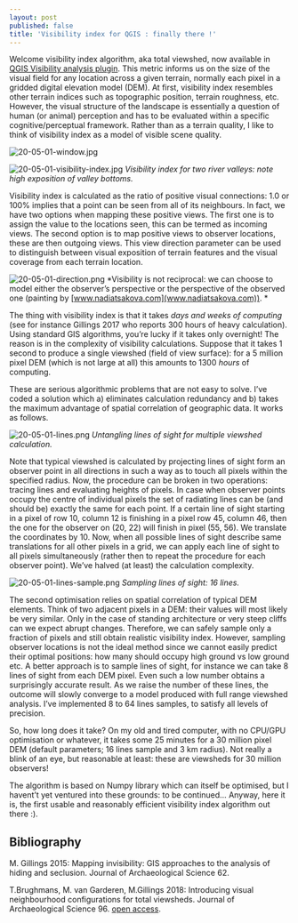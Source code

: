 ```yaml
---
layout: post
published: false
title: 'Visibility index for QGIS : finally there !'
---
```


Welcome visibility index algorithm, aka total viewshed, now available in [QGIS Visibility analysis plugin](http://www.zoran-cuckovic.from.hr/QGIS-visibility-analysis/). This metric informs us on the size of the visual field for any location across a given terrain, normally each pixel in a gridded digital elevation model (DEM). At first, visibility index resembles other terrain indices such as topographic position, terrain roughness, etc. However, the visual structure of the landscape is essentially a question of human (or animal) perception and has to be evaluated within a specific cognitive/perceptual framework. Rather than as a terrain quality, I like to think of visibility index as a model of visible scene quality.  

![20-05-01-window.jpg]({{site.baseurl}}/figures/20-05-01-window.jpg)

![20-05-01-visibility-index.jpg]({{site.baseurl}}/figures/20-05-01-visibility-index.jpg)
*Visibility index for two river valleys: note high exposition of valley bottoms.*


Visibility index is calculated as the ratio of positive visual connections: 1.0 or 100% implies that a point can be seen from all of its neighbours. In fact, we have two options when mapping these positive views. The first one is to assign the value to the locations seen, this can be termed as incoming views. The second option is to map positive views to observer locations, these are then outgoing views. This view direction parameter can be used to distinguish between visual exposition of terrain features and the visual coverage from each terrain location. 

![20-05-01-direction.png]({{site.baseurl}}/figures/20-05-01-direction.png)
*Visibility is not reciprocal: we can choose to model either the observer’s perspective or the perspective of the observed one (painting by [www.nadiatsakova.com](www.nadiatsakova.com)). *

The thing with visibility index is that it takes *days and weeks of computing* (see for instance Gillings 2017 who reports 300 hours of heavy calculation). Using standard GIS algorithms, you’re lucky if it takes only overnight! The reason is in the complexity of visibility calculations. Suppose that it takes 1 second to produce a single viewshed (field of view surface): for a 5 million pixel DEM (which is not large at all) this amounts to 1300 *hours* of computing.

These are serious algorithmic problems that are not easy to solve. I’ve coded a solution which a) eliminates calculation redundancy and b) takes the maximum advantage of spatial correlation of geographic data. It works as follows.

![20-05-01-lines.png]({{site.baseurl}}/figures/20-05-01-lines.png)
*Untangling lines of sight for multiple viewshed calculation.*

Note that typical viewshed is calculated by projecting lines of sight form an observer point in all directions in such a way as to touch all pixels within the specified radius. Now, the procedure can be broken in two operations: tracing lines and evaluating heights of pixels. In case when observer points occupy the centre of individual pixels the set of radiating lines can be (and should be) exactly the same for each point. If a certain line of sight starting in a pixel of row 10, column 12 is finishing in a pixel row 45, column 46, then the one for the observer on (20, 22) will finish in pixel (55, 56). We translate the coordinates by 10. Now, when all possible lines of sight describe same translations for all other pixels in a grid, we can apply each line of sight to all pixels simultaneously (rather then to repeat the procedure for each observer point). We’ve halved (at least) the calculation complexity. 

![20-05-01-lines-sample.png]({{site.baseurl}}/figures/20-05-01-lines-sample.png)
*Sampling lines of sight: 16 lines.*

The second optimisation relies on spatial correlation of typical DEM elements. Think of two adjacent pixels in a DEM: their values will most likely be very similar. Only in the case of standing architecture or very steep cliffs can we expect abrupt changes. Therefore, we can safely sample only a fraction of pixels and still obtain realistic visibility index. However, sampling observer locations is not the ideal method since we cannot easily predict their optimal positions: how many should occupy high ground vs low ground etc. A better approach is to sample lines of sight, for instance we can take 8 lines of sight from each DEM pixel. Even such a low number obtains a surprisingly accurate result. As we raise the number of these lines, the outcome will slowly converge to a model produced with full range viewshed analysis. I’ve implemented 8 to 64 lines samples, to satisfy all levels of precision. 

So, how long does it take? On my old and tired computer, with no CPU/GPU optimisation or whatever, it takes some 25 minutes for a 30 million pixel DEM (default parameters; 16 lines sample and 3 km radius). Not really a blink of an eye, but reasonable at least: these are viewsheds for 30 million observers! 

The algorithm is based on Numpy library which can itself be optimised, but I havent’t yet ventured into these grounds: to be continued… Anyway, here it is, the first usable and reasonably efficient visibility index algorithm out there :).

## Bibliography

M. Gillings 2015: Mapping invisibility: GIS approaches to the analysis of hiding and seclusion. Journal of Archaeological Science 62.

T.Brughmans, M. van Garderen, M.Gillings 2018: Introducing visual neighbourhood configurations for total viewsheds. Journal of Archaeological Science 96. [open access](https://www.sciencedirect.com/science/article/pii/S0305440318302383).
